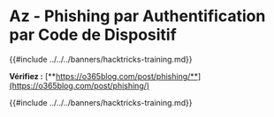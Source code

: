 # Az - Phishing par Authentification par Code de Dispositif

{{#include ../../../banners/hacktricks-training.md}}

**Vérifiez :** [**https://o365blog.com/post/phishing/**](https://o365blog.com/post/phishing/)

{{#include ../../../banners/hacktricks-training.md}}
